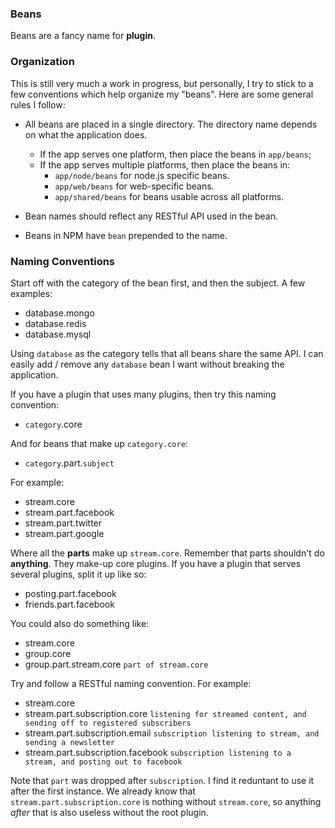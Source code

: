 ### Beans

Beans are a fancy name for **plugin**.
            
### Organization
            
This is still very much a work in progress, but personally, I try to stick to a few conventions which help organize my "beans". Here are some general rules I follow:
                  
- All beans are placed in a single directory. The directory name depends on what the application does. 
	- If the app serves one platform, then place the beans in `app/beans`;
	- If the app serves multiple platforms, then place the beans in:
		- `app/node/beans` for node.js specific beans.
		- `app/web/beans` for web-specific beans.
		- `app/shared/beans` for beans usable across all platforms.       
 
- Bean names should reflect any RESTful API used in the bean.
- Beans in NPM have `bean` prepended to the name.

                  

### Naming Conventions   
               
                                                                        
Start off with the category of the bean first, and then the subject. A few examples:
             
- database.mongo
- database.redis
- database.mysql
        
Using `database` as the category tells that all beans share the same API. I can easily add / remove any `database` bean I want without breaking the application.    

                                
If you have a plugin that uses many plugins, then try this naming convention:

- `category`.core

And for beans that make up `category.core`:

- `category`.part.`subject`

For example:


- stream.core
- stream.part.facebook
- stream.part.twitter
- stream.part.google


Where all the **parts** make up `stream.core`. Remember that parts shouldn't do **anything**. They make-up core plugins. If you have a plugin that serves several plugins, split it up like so:

- posting.part.facebook
- friends.part.facebook    

You could also do something like:

- stream.core
- group.core
- group.part.stream.core `part of stream.core`    


Try and follow a RESTful naming convention. For example:

                  
- stream.core
- stream.part.subscription.core `listening for streamed content, and sending off to registered subscribers`
- stream.part.subscription.email `subscription listening to stream, and sending a newsletter`      
- stream.part.subscription.facebook `subscription listening to a stream, and posting out to facebook`  

Note that `part` was dropped after `subscription`. I find it reduntant to use it after the first instance. We already know that `stream.part.subscription.core` is nothing without `stream.core`, so anything *after* that is also useless without the root plugin.             
                          




         
